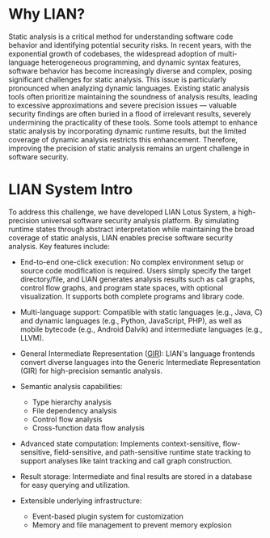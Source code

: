 # **Why LIAN?**

Static analysis is a critical method for understanding software code behavior and identifying potential security risks. In recent years, with the exponential growth of codebases, the widespread adoption of multi-language heterogeneous programming, and dynamic syntax features, software behavior has become increasingly diverse and complex, posing significant challenges for static analysis. This issue is particularly pronounced when analyzing dynamic languages. Existing static analysis tools often prioritize maintaining the soundness of analysis results, leading to excessive approximations and severe precision issues — valuable security findings are often buried in a flood of irrelevant results, severely undermining the practicality of these tools. Some tools attempt to enhance static analysis by incorporating dynamic runtime results, but the limited coverage of dynamic analysis restricts this enhancement. Therefore, improving the precision of static analysis remains an urgent challenge in software security.

# **LIAN System Intro**

To address this challenge, we have developed LIAN Lotus System, a high-precision universal software security analysis platform. By simulating runtime states through abstract interpretation while maintaining the broad coverage of static analysis, LIAN enables precise software security analysis. Key features include:

- End-to-end one-click execution: No complex environment setup or source code modification is required. Users simply specify the target directory/file, and LIAN generates analysis results such as call graphs, control flow graphs, and program state spaces, with optional visualization. It supports both complete programs and library code.

- Multi-language support: Compatible with static languages (e.g., Java, C) and dynamic languages (e.g., Python, JavaScript, PHP), as well as mobile bytecode (e.g., Android Dalvik) and intermediate languages (e.g., LLVM).

- General Intermediate Representation ([GIR](gir.md)): LIAN's language frontends convert diverse languages into the Generic Intermediate Representation (GIR) for high-precision semantic analysis.

- Semantic analysis capabilities:
  - Type hierarchy analysis
  - File dependency analysis
  - Control flow analysis
  - Cross-function data flow analysis

- Advanced state computation: Implements context-sensitive, flow-sensitive, field-sensitive, and path-sensitive runtime state tracking to support analyses like taint tracking and call graph construction.

- Result storage: Intermediate and final results are stored in a database for easy querying and utilization.

- Extensible underlying infrastructure:
  - Event-based plugin system for customization
  - Memory and file management to prevent memory explosion

